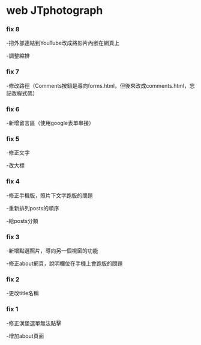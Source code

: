 # web JTphotograph

### fix 8

-把外部連結到YouTube改成將影片內嵌在網頁上

-調整縮排


### fix 7

-修改路徑（Comments按鈕是導向forms.html，但後來改成comments.html，忘記改程式碼）


### fix 6

-新增留言區（使用google表單串接）


### fix 5

-修正文字

-改大標


### fix 4

-修正手機版，照片下文字跑版的問題

-重新排列posts的順序

-給posts分類


### fix 3

-新增點選照片，導向另一個視窗的功能

-修正about網頁，說明欄位在手機上會跑版的問題


### fix 2

-更改title名稱


### fix 1

-修正漢堡選單無法點擊

-增加about頁面